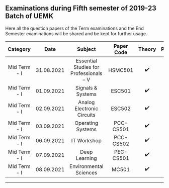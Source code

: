 ## Examinations during Fifth semester of 2019-23 Batch of UEMK
Here all the question papers of the Term examinations and the End Semester examinations will be shared and be kept for further usage.

|Category|Date|Subject|Paper Code|Theory|Practical|Question Paper|
|:-:|:-:|:-:|:-:|:-:|:-:|:-:|
| Mid Term - I |31.08.2021|Essential Studies for Professionals – V|HSMC501|:heavy_check_mark:|:x:| [Question Paper](https://github.com/abhisheks008/Fifth-Semester-UEMK-2019-2023-Batch/blob/main/Examinations/Term%20-%20I/HSMC501_UEMK_2019-23_T1.pdf) |
| Mid Term - I |01.09.2021|Signals & Systems|ESC501|:heavy_check_mark:|:x:|[Question Paper](https://github.com/abhisheks008/Fifth-Semester-UEMK-2019-2023-Batch/blob/main/Examinations/Term%20-%20I/ESC501.pdf)|
| Mid Term - I |02.09.2021|Analog Electronic Circuits|ESC502|:heavy_check_mark:|:x:|[Question Paper](https://github.com/abhisheks008/Fifth-Semester-UEMK-2019-2023-Batch/blob/main/Examinations/Term%20-%20I/ESC502.pdf)|
| Mid Term - I |03.09.2021|Operating Systems|PCC-CS501|:heavy_check_mark:|:x:|[Question Paper](https://github.com/abhisheks008/Fifth-Semester-UEMK-2019-2023-Batch/blob/main/Examinations/Term%20-%20I/PCCCS501.pdf)|
| Mid Term - I |06.09.2021|IT Workshop|PCC-CS502|:heavy_check_mark:|:x:|[Question Paper](https://github.com/abhisheks008/Fifth-Semester-UEMK-2019-2023-Batch/blob/main/Examinations/Term%20-%20I/PCCCS502.pdf)|
| Mid Term - I |07.09.2021|Deep Learning|PEC-CS501|:heavy_check_mark:|:x:|[Question Paper](https://github.com/abhisheks008/Fifth-Semester-UEMK-2019-2023-Batch/blob/main/Examinations/Term%20-%20I/PEC501.pdf)|
| Mid Term - I |08.09.2021|Environmental Sciences|MC501|:heavy_check_mark:|:x:|-|



************************************************************


      
      
